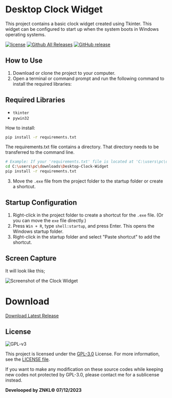 # Desktop Clock Widget
 This project contains a basic clock widget created using Tkinter. This widget can be configured to start up when the system boots in Windows operating systems.

[![license](https://img.shields.io/github/license/QL-Win/QuickLook.svg)](https://www.gnu.org/licenses/gpl-3.0.en.html)
[![Github All Releases](https://img.shields.io/github/downloads/znkldev/Desktop-Clock-Widget/total.svg)](https://github.com/QL-znkldev/Desktop-Clock-Widget/releases)
[![GitHub release](https://img.shields.io/github/release/znkldev/Desktop-Clock-Widget.svg)](https://github.com/znkldev/Desktop-Clock-Widget/releases/latest)

## How to Use

1. Download or clone the project to your computer.
2. Open a terminal or command prompt and run the following command to install the required libraries:

## Required Libraries
- `tkinter`
- `pywin32` 

How to install:

```sh
pip install -r requirements.txt
```
The requirements.txt file contains a directory. That directory needs to be transferred to the command line.
```sh
# Example: If your 'requirements.txt' file is located at 'C:\users\pc\downloads\Desktop-Clock-Widget\'
cd C:\users\pc\downloads\Desktop-Clock-Widget
pip install -r requirements.txt
```

3. Move the `.exe` file from the project folder to the startup folder or create a shortcut.

## Startup Configuration

1. Right-click in the project folder to create a shortcut for the `.exe` file. (Or you can move the `exe` file directly.)
2. Press `Win + R`, type `shell:startup`, and press Enter. This opens the Windows startup folder.
3. Right-click in the startup folder and select "Paste shortcut" to add the shortcut.

## Screen Capture
It will look like this;

![Screenshot of the Clock Widget](https://lh3.googleusercontent.com/u/2/drive-viewer/AK7aPaD2ZftpyHB4_dkseCVaM60ySNHsnzql12uyKIXIgzd2oXkoAhNQLiKuLkVr-ekpAGbfpUWBKK4bPdDd3FDpjw1mDK433w=w1919-h930)

# Download
[Download Latest Release](https://github.com/znkldev/Desktop-Clock-Widget/releases)
 


## License

![GPL-v3](https://www.gnu.org/graphics/gplv3-127x51.png)

This project is licensed under the [GPL-3.0](https://opensource.org/licenses/GPL-3.0) License. For more information, see the [LICENSE file](LICENSE).

If you want to make any modification on these source codes while keeping new codes not protected by GPL-3.0, please contact me for a sublicense instead.

**Develooped by ZNKL© 07/12/2023**
